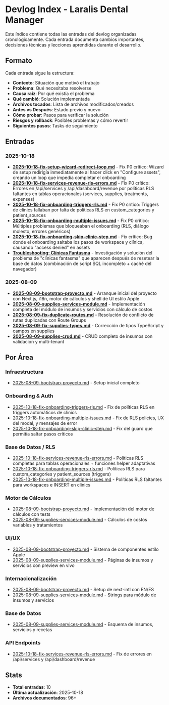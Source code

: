 # Devlog Index - Laralis Dental Manager

Este índice contiene todas las entradas del devlog organizadas cronológicamente. Cada entrada documenta cambios importantes, decisiones técnicas y lecciones aprendidas durante el desarrollo.

## Formato

Cada entrada sigue la estructura:
- **Contexto**: Situación que motivó el trabajo
- **Problema**: Qué necesitaba resolverse
- **Causa raíz**: Por qué existía el problema
- **Qué cambió**: Solución implementada
- **Archivos tocados**: Lista de archivos modificados/creados
- **Antes vs Después**: Estado previo y nuevo
- **Cómo probar**: Pasos para verificar la solución
- **Riesgos y rollback**: Posibles problemas y cómo revertir
- **Siguientes pasos**: Tasks de seguimiento

## Entradas

### 2025-10-18

- **[2025-10-18-fix-setup-wizard-redirect-loop.md](2025-10-18-fix-setup-wizard-redirect-loop.md)** - Fix P0 crítico: Wizard de setup redirigía inmediatamente al hacer click en "Configure assets", creando un loop que impedía completar el onboarding
- **[2025-10-18-fix-services-revenue-rls-errors.md](2025-10-18-fix-services-revenue-rls-errors.md)** - Fix P0 crítico: Errores en /api/services y /api/dashboard/revenue por políticas RLS faltantes en tablas operacionales (services, supplies, treatments, expenses)
- **[2025-10-18-fix-onboarding-triggers-rls.md](2025-10-18-fix-onboarding-triggers-rls.md)** - Fix P0 crítico: Triggers de clinics fallaban por falta de políticas RLS en custom_categories y patient_sources
- **[2025-10-18-fix-onboarding-multiple-issues.md](2025-10-18-fix-onboarding-multiple-issues.md)** - Fix P0 crítico: Múltiples problemas que bloqueaban el onboarding (RLS, diálogo molesto, errores genéricos)
- **[2025-10-18-fix-onboarding-skip-clinic-step.md](2025-10-18-fix-onboarding-skip-clinic-step.md)** - Fix crítico: Bug donde el onboarding saltaba los pasos de workspace y clínica, causando "access denied" en assets
- **[Troubleshooting: Clínicas Fantasma](../TROUBLESHOOTING-RESET-AND-CACHE.md)** - Investigación y solución del problema de "clínicas fantasma" que aparecen después de resetear la base de datos (combinación de script SQL incompleto + caché del navegador)

### 2025-08-09

- **[2025-08-09-bootstrap-proyecto.md](2025-08-09-bootstrap-proyecto.md)** - Arranque inicial del proyecto con Next.js, i18n, motor de cálculos y shell de UI estilo Apple
- **[2025-08-09-supplies-services-module.md](2025-08-09-supplies-services-module.md)** - Implementación completa del módulo de insumos y servicios con cálculo de costos
- **[2025-08-09-fix-duplicate-routes.md](2025-08-09-fix-duplicate-routes.md)** - Resolución de conflicto de rutas duplicadas con Route Groups
- **[2025-08-09-fix-supplies-types.md](2025-08-09-fix-supplies-types.md)** - Corrección de tipos TypeScript y campos en supplies
- **[2025-08-09-supplies-crud.md](2025-08-09-supplies-crud.md)** - CRUD completo de insumos con validación y multi-tenant

## Por Área

### Infraestructura
- [2025-08-09-bootstrap-proyecto.md](2025-08-09-bootstrap-proyecto.md) - Setup inicial completo

### Onboarding & Auth
- [2025-10-18-fix-onboarding-triggers-rls.md](2025-10-18-fix-onboarding-triggers-rls.md) - Fix de políticas RLS en triggers automáticos de clinics
- [2025-10-18-fix-onboarding-multiple-issues.md](2025-10-18-fix-onboarding-multiple-issues.md) - Fix de RLS policies, UX del modal, y mensajes de error
- [2025-10-18-fix-onboarding-skip-clinic-step.md](2025-10-18-fix-onboarding-skip-clinic-step.md) - Fix del guard que permitía saltar pasos críticos

### Base de Datos / RLS
- [2025-10-18-fix-services-revenue-rls-errors.md](2025-10-18-fix-services-revenue-rls-errors.md) - Políticas RLS completas para tablas operacionales + funciones helper adaptativas
- [2025-10-18-fix-onboarding-triggers-rls.md](2025-10-18-fix-onboarding-triggers-rls.md) - Políticas RLS para custom_categories y patient_sources (triggers)
- [2025-10-18-fix-onboarding-multiple-issues.md](2025-10-18-fix-onboarding-multiple-issues.md) - Políticas RLS faltantes para workspaces e INSERT en clinics

### Motor de Cálculos
- [2025-08-09-bootstrap-proyecto.md](2025-08-09-bootstrap-proyecto.md) - Implementación del motor de cálculos con tests
- [2025-08-09-supplies-services-module.md](2025-08-09-supplies-services-module.md) - Cálculos de costos variables y tratamientos

### UI/UX
- [2025-08-09-bootstrap-proyecto.md](2025-08-09-bootstrap-proyecto.md) - Sistema de componentes estilo Apple
- [2025-08-09-supplies-services-module.md](2025-08-09-supplies-services-module.md) - Páginas de insumos y servicios con preview en vivo

### Internacionalización
- [2025-08-09-bootstrap-proyecto.md](2025-08-09-bootstrap-proyecto.md) - Setup de next-intl con EN/ES
- [2025-08-09-supplies-services-module.md](2025-08-09-supplies-services-module.md) - Strings para módulo de insumos y servicios

### Base de Datos
- [2025-08-09-supplies-services-module.md](2025-08-09-supplies-services-module.md) - Esquema de insumos, servicios y recetas

### API Endpoints
- [2025-10-18-fix-services-revenue-rls-errors.md](2025-10-18-fix-services-revenue-rls-errors.md) - Fix de errores en /api/services y /api/dashboard/revenue

## Stats

- **Total entradas**: 10
- **Última actualización**: 2025-10-18
- **Archivos documentados**: 96+